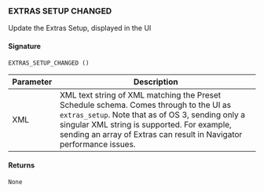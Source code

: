 
### EXTRAS SETUP CHANGED

Update the Extras Setup, displayed in the UI 


#### Signature

`EXTRAS_SETUP_CHANGED ()`


| Parameter | Description                                                                                                                                                                                                                                                       |
| --------- | ----------------------------------------------------------------------------------------------------------------------------------------------------------------------------------------------------------------------------------------------------------------- |
| XML       | XML text string of XML matching the Preset Schedule schema. Comes through to the UI as `extras_setup`. Note that as of OS 3, sending only a singular XML string is supported. For example, sending an array of Extras can result in Navigator performance issues. |


#### Returns

`None`


